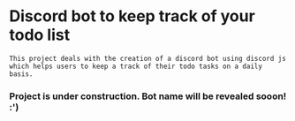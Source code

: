 # Discord bot to keep track of your todo list

    This project deals with the creation of a discord bot using discord js
    which helps users to keep a track of their todo tasks on a daily basis.

### Project is under construction. Bot name will be revealed sooon! :')
